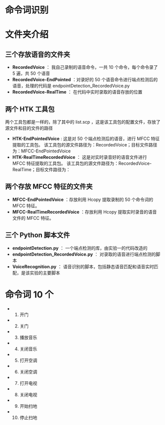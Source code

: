 # 命令词识别

# 文件夹介绍

## 三个存放语音的文件夹

* **RecordedVoice** ： 我自己录制的语音命令，一共 10 个命令，每个命令录了 5 遍，共 50 个语音
* **RecordedVoice-EndPointed** ：对录好的 50 个语音命令进行端点检测后的语音，处理的代码是 endpointDetection_RecordedVoice.py
* **RecordedVoice-RealTime** ： 在代码中实时录取的语音存放的位置

## 两个 HTK 工具包

两个工具包都是一样的，除了其中的 list.scp ，这是该工具包的配置文件，存放了源文件和目的文件的路径
* **HTK-EndPointedVoice** : 这是对 50 个端点检测后的语音，进行 MFCC 特征提取的工具包。 该工具包的源文件路径为：RecordedVoice；目标文件路径为：MFCC-EndPointedVoice
* **HTK-RealTimeRecordedVoice** ： 这是对实时录音好的语音文件进行 MFCC 特征提取的工具包。 该工具包的源文件路径为：RecordedVoice-RealTime；目标文件路径为：

## 两个存放 MFCC 特征的文件夹

* **MFCC-EndPointedVoice** ：存放利用 Hcopy 提取录制的 50 个命令词的 MFCC 特征。
* **MFCC-RealTimeRecordedVoice** ：存放利用 Hcopy 提取实时录音的语音文件的 MFCC 特征。

## 三个 Python 脚本文件

* **endpointDetection.py** ： 一个端点检测的库，由实验一的代码改造的
* **endpointDetection_RecordedVoice.py** ： 对录取的语音进行端点检测的脚本
* **VoiceRecognition.py** ： 语音识别的脚本，包括静态语音匹配和语音实时匹配，是该实验的主要脚本

# 命令词 10 个

* 1. 开门
* 2. 关门
* 3. 播放音乐
* 4. 关闭音乐
* 5. 打开空调
* 6. 关闭空调
* 7. 打开电视
* 8. 关闭电视
* 9. 开始扫地
* 10. 停止扫地


